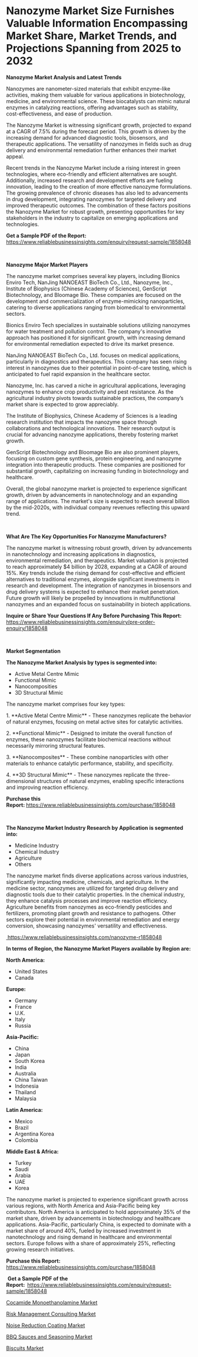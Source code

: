 <p><h1>Nanozyme Market Size Furnishes Valuable Information Encompassing Market Share, Market Trends, and Projections Spanning from 2025 to 2032</h1></p><p><strong>Nanozyme Market Analysis and Latest Trends</strong></p>
<p><p>Nanozymes are nanometer-sized materials that exhibit enzyme-like activities, making them valuable for various applications in biotechnology, medicine, and environmental science. These biocatalysts can mimic natural enzymes in catalyzing reactions, offering advantages such as stability, cost-effectiveness, and ease of production.</p><p>The Nanozyme Market is witnessing significant growth, projected to expand at a CAGR of 7.5% during the forecast period. This growth is driven by the increasing demand for advanced diagnostic tools, biosensors, and therapeutic applications. The versatility of nanozymes in fields such as drug delivery and environmental remediation further enhances their market appeal.</p><p>Recent trends in the Nanozyme Market include a rising interest in green technologies, where eco-friendly and efficient alternatives are sought. Additionally, increased research and development efforts are fueling innovation, leading to the creation of more effective nanozyme formulations. The growing prevalence of chronic diseases has also led to advancements in drug development, integrating nanozymes for targeted delivery and improved therapeutic outcomes. The combination of these factors positions the Nanozyme Market for robust growth, presenting opportunities for key stakeholders in the industry to capitalize on emerging applications and technologies.</p></p>
<p><strong>Get a Sample PDF of the Report:&nbsp;</strong> <a href="https://www.reliablebusinessinsights.com/enquiry/request-sample/1858048?utm_campaign=1119&utm_medium=2&utm_source=Github&utm_content=ia&utm_term=30012025&utm_id=nanozyme">https://www.reliablebusinessinsights.com/enquiry/request-sample/1858048</a></p>
<p>&nbsp;</p>
<p><strong>Nanozyme Major Market Players</strong></p>
<p><p>The nanozyme market comprises several key players, including Bionics Enviro Tech, NanJing NANOEAST BioTech Co., Ltd., Nanozyme, Inc., Institute of Biophysics (Chinese Academy of Sciences), GenScript Biotechnology, and Bloomage Bio. These companies are focused on the development and commercialization of enzyme-mimicking nanoparticles, catering to diverse applications ranging from biomedical to environmental sectors.</p><p>Bionics Enviro Tech specializes in sustainable solutions utilizing nanozymes for water treatment and pollution control. The company's innovative approach has positioned it for significant growth, with increasing demand for environmental remediation expected to drive its market presence.</p><p>NanJing NANOEAST BioTech Co., Ltd. focuses on medical applications, particularly in diagnostics and therapeutics. This company has seen rising interest in nanozymes due to their potential in point-of-care testing, which is anticipated to fuel rapid expansion in the healthcare sector.</p><p>Nanozyme, Inc. has carved a niche in agricultural applications, leveraging nanozymes to enhance crop productivity and pest resistance. As the agricultural industry pivots towards sustainable practices, the company’s market share is expected to grow appreciably.</p><p>The Institute of Biophysics, Chinese Academy of Sciences is a leading research institution that impacts the nanozyme space through collaborations and technological innovations. Their research output is crucial for advancing nanozyme applications, thereby fostering market growth.</p><p>GenScript Biotechnology and Bloomage Bio are also prominent players, focusing on custom gene synthesis, protein engineering, and nanozyme integration into therapeutic products. These companies are positioned for substantial growth, capitalizing on increasing funding in biotechnology and healthcare.</p><p>Overall, the global nanozyme market is projected to experience significant growth, driven by advancements in nanotechnology and an expanding range of applications. The market's size is expected to reach several billion by the mid-2020s, with individual company revenues reflecting this upward trend.</p></p>
<p>&nbsp;</p>
<p><strong>What Are The Key Opportunities For Nanozyme Manufacturers?</strong></p>
<p><p>The nanozyme market is witnessing robust growth, driven by advancements in nanotechnology and increasing applications in diagnostics, environmental remediation, and therapeutics. Market valuation is projected to reach approximately $4 billion by 2028, expanding at a CAGR of around 15%. Key trends include the rising demand for cost-effective and efficient alternatives to traditional enzymes, alongside significant investments in research and development. The integration of nanozymes in biosensors and drug delivery systems is expected to enhance their market penetration. Future growth will likely be propelled by innovations in multifunctional nanozymes and an expanded focus on sustainability in biotech applications.</p></p>
<p><strong>Inquire or Share Your Questions If Any Before Purchasing This Report:</strong> <a href="https://www.reliablebusinessinsights.com/enquiry/pre-order-enquiry/1858048?utm_campaign=1119&utm_medium=2&utm_source=Github&utm_content=ia&utm_term=30012025&utm_id=nanozyme">https://www.reliablebusinessinsights.com/enquiry/pre-order-enquiry/1858048</a></p>
<p>&nbsp;</p>
<p><strong>Market Segmentation</strong></p>
<p><strong>The Nanozyme Market Analysis by types is segmented into:</strong></p>
<p><ul><li>Active Metal Centre Mimic</li><li>Functional Mimic</li><li>Nanocomposities</li><li>3D Structural Mimic</li></ul></p>
<p><p>The nanozyme market comprises four key types: </p><p>1. **Active Metal Centre Mimic** - These nanozymes replicate the behavior of natural enzymes, focusing on metal active sites for catalytic activities.</p><p>  </p><p>2. **Functional Mimic** - Designed to imitate the overall function of enzymes, these nanozymes facilitate biochemical reactions without necessarily mirroring structural features. </p><p>3. **Nanocomposites** - These combine nanoparticles with other materials to enhance catalytic performance, stability, and specificity.</p><p>4. **3D Structural Mimic** - These nanozymes replicate the three-dimensional structures of natural enzymes, enabling specific interactions and improving reaction efficiency.</p></p>
<p><strong>Purchase this Report:&nbsp;</strong><a href="https://www.reliablebusinessinsights.com/purchase/1858048?utm_campaign=1119&utm_medium=2&utm_source=Github&utm_content=ia&utm_term=30012025&utm_id=nanozyme">https://www.reliablebusinessinsights.com/purchase/1858048</a></p>
<p>&nbsp;</p>
<p><strong>The Nanozyme Market Industry Research by Application is segmented into:</strong></p>
<p><ul><li>Medicine Industry</li><li>Chemical Industry</li><li>Agriculture</li><li>Others</li></ul></p>
<p><p>The nanozyme market finds diverse applications across various industries, significantly impacting medicine, chemicals, and agriculture. In the medicine sector, nanozymes are utilized for targeted drug delivery and diagnostic tools due to their catalytic properties. In the chemical industry, they enhance catalysis processes and improve reaction efficiency. Agriculture benefits from nanozymes as eco-friendly pesticides and fertilizers, promoting plant growth and resistance to pathogens. Other sectors explore their potential in environmental remediation and energy conversion, showcasing nanozymes' versatility and effectiveness.</p></p>
<p><a href="https://www.reliablebusinessinsights.com/nanozyme-r1858048?utm_campaign=1119&utm_medium=2&utm_source=Github&utm_content=ia&utm_term=30012025&utm_id=nanozyme">&nbsp;https://www.reliablebusinessinsights.com/nanozyme-r1858048</a></p>
<p><strong>In terms of Region, the Nanozyme Market Players available by Region are:</strong></p>
<p>
    <p> <strong> North America: </strong>
        <ul>
            <li>United States</li>
            <li>Canada</li>
        </ul>
        </p> 
    <p> <strong> Europe: </strong>
        <ul>
            <li>Germany</li>
            <li>France</li>
            <li>U.K.</li>
            <li>Italy</li>
            <li>Russia</li>
        </ul>
        </p> 
    <p> <strong> Asia-Pacific: </strong>
        <ul>
            <li>China</li>
            <li>Japan</li>
            <li>South Korea</li>
            <li>India</li>
            <li>Australia</li>
            <li>China Taiwan</li>
            <li>Indonesia</li>
            <li>Thailand</li>
            <li>Malaysia</li>
        </ul>
        </p> 
    <p> <strong> Latin America: </strong>
        <ul>
            <li>Mexico</li>
            <li>Brazil</li>
            <li>Argentina Korea</li>
            <li>Colombia</li>
        </ul>
        </p> 
    <p> <strong> Middle East & Africa: </strong>
        <ul>
            <li>Turkey</li>
            <li>Saudi</li>
            <li>Arabia</li>
            <li>UAE</li>
            <li>Korea</li>
        </ul>
    </p>
    </p>
<p><p>The nanozyme market is projected to experience significant growth across various regions, with North America and Asia-Pacific being key contributors. North America is anticipated to hold approximately 35% of the market share, driven by advancements in biotechnology and healthcare applications. Asia-Pacific, particularly China, is expected to dominate with a market share of around 40%, fueled by increased investment in nanotechnology and rising demand in healthcare and environmental sectors. Europe follows with a share of approximately 25%, reflecting growing research initiatives.</p></p>
<p><strong>Purchase this Report: </strong><a href="https://www.reliablebusinessinsights.com/purchase/1858048?utm_campaign=1119&utm_medium=2&utm_source=Github&utm_content=ia&utm_term=30012025&utm_id=nanozyme">https://www.reliablebusinessinsights.com/purchase/1858048</a></p>
<p>&nbsp;<strong>Get a Sample PDF of the Report:&nbsp;&nbsp;</strong><a href="https://www.reliablebusinessinsights.com/enquiry/request-sample/1858048?utm_campaign=1119&utm_medium=2&utm_source=Github&utm_content=ia&utm_term=30012025&utm_id=nanozyme">https://www.reliablebusinessinsights.com/enquiry/request-sample/1858048</a></p>
<p><strong></strong></p>
<p><p><a href="https://github.com/Chiragrp22/Market-Research-Report-List-7/blob/main/cocamide-monoethanolamine-market.md?utm_campaign=1119&utm_medium=2&utm_source=Github&utm_content=ia&utm_term=30012025&utm_id=nanozyme">Cocamide Monoethanolamine Market</a></p><p><a href="https://www.linkedin.com/pulse/market-analysis-risk-management-consulting-markets-54-cagr-ebrce?utm_campaign=1119&utm_medium=2&utm_source=Github&utm_content=ia&utm_term=30012025&utm_id=nanozyme">Risk Management Consulting Market</a></p><p><a href="https://github.com/muhjanaidu/Market-Research-Report-List-1/blob/main/noise-reduction-coating-market.md?utm_campaign=1119&utm_medium=2&utm_source=Github&utm_content=ia&utm_term=30012025&utm_id=nanozyme">Noise Reduction Coating Market</a></p><p><a href="https://www.linkedin.com/pulse/current-state-bbq-sauces-seasoning-market-size-trends-projected-5mnaf?utm_campaign=1119&utm_medium=2&utm_source=Github&utm_content=ia&utm_term=30012025&utm_id=nanozyme">BBQ Sauces and Seasoning Market</a></p><p><a href="https://www.linkedin.com/pulse/insightful-biscuits-market-report-analyzing-industry-dsgie?utm_campaign=1119&utm_medium=2&utm_source=Github&utm_content=ia&utm_term=30012025&utm_id=nanozyme">Biscuits Market</a></p></p>